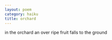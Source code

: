 ```yaml
---
layout: poem
category: haiku
title: orchard
---
```

in the orchard
an over ripe fruit
falls to the ground

